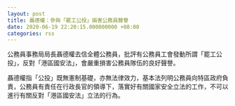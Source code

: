 ```yaml
---
layout: post
title: 聶德權：參與「罷工公投」損害公務員聲譽
date: 2020-06-19 22:20:15.000000000 +08:00
categories: rss
---
```


公務員事務局局長聶德權去信全體公務員，批評有公務員工會發動所謂「罷工公投」，反對「港區國安法」，會嚴重損害公務員隊伍的良好聲譽。

聶德權指「公投」既無憲制基礎，亦無法律效力，基本法列明公務員向特區政府負責，公務員有責任在行政長官的領導下，落實好有關國家安全立法的工作，不可以進行有關反對「港區國安法」立法的行為。
